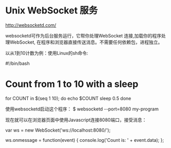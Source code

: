 Unix WebSocket 服务
===
http://websocketd.com/

websocketd可作为后台服务运行，它帮你处理WebSocket 连接,加载你的程序处理WebSocket, 在程序和浏览器直接传送消息。不需要任何依赖包，进程独立。

以从1到10计数为例：使用Linux的sh命令:


#!/bin/bash

# Count from 1 to 10 with a sleep
for COUNT in $(seq 1 10); do
  echo $COUNT
  sleep 0.5
done


使用websocketd启动这个程序：
$ websocketd --port=8080 my-program

现在就可以在浏览器页面中使用Javascript连接8080端口，接受消息：


var ws = new WebSocket('ws://localhost:8080/');

ws.onmessage = function(event) {
  console.log('Count is: ' + event.data);
};